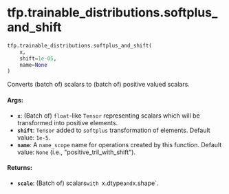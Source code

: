 <div itemscope itemtype="http://developers.google.com/ReferenceObject">
<meta itemprop="name" content="tfp.trainable_distributions.softplus_and_shift" />
</div>

# tfp.trainable_distributions.softplus_and_shift

``` python
tfp.trainable_distributions.softplus_and_shift(
    x,
    shift=1e-05,
    name=None
)
```

Converts (batch of) scalars to (batch of) positive valued scalars.

#### Args:

* <b>`x`</b>: (Batch of) `float`-like `Tensor` representing scalars which will be
    transformed into positive elements.
* <b>`shift`</b>: `Tensor` added to `softplus` transformation of elements.
    Default value: `1e-5`.
* <b>`name`</b>: A `name_scope` name for operations created by this function.
    Default value: `None` (i.e., "positive_tril_with_shift").


#### Returns:

* <b>`scale`</b>: (Batch of) scalars`with `x.dtype` and `x.shape`.